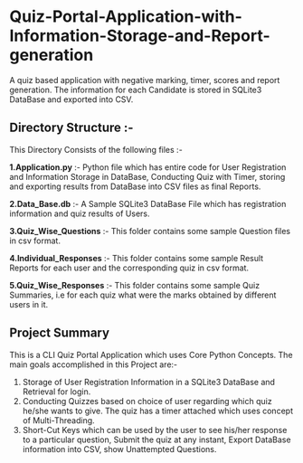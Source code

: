 # Quiz-Portal-Application-with-Information-Storage-and-Report-generation
A quiz based application with negative marking, timer, scores and report generation. The information for each Candidate is stored in SQLite3 DataBase and exported into CSV.

## Directory Structure :-

This Directory Consists of the following files :-

**1.Application.py** :- Python file which has entire code for User Registration and Information Storage in DataBase, Conducting Quiz with Timer, storing and exporting results from DataBase into CSV files as final Reports.

**2.Data_Base.db** :- A Sample SQLite3 DataBase File which has registration information and quiz results of Users.

**3.Quiz_Wise_Questions** :- This folder contains some sample Question files in csv format.

**4.Individual_Responses** :- This folder contains some sample Result Reports for each user and the corresponding quiz in csv format.

**5.Quiz_Wise_Responses** :- This folder contains some sample Quiz Summaries, i.e for each 
quiz what were the marks obtained by different users in it.

## Project Summary

This is a CLI Quiz Portal Application which uses Core Python Concepts. The main goals accomplished in this Project are:-

1. Storage of User Registration Information in a SQLite3 DataBase and Retrieval for login.
2. Conducting Quizzes based on choice of user regarding which quiz he/she wants to give. The quiz has a timer attached which uses concept of Multi-Threading.
3. Short-Cut Keys which can be used by the user to see his/her response to a particular question, Submit the quiz at any instant, Export DataBase information into CSV, show Unattempted Questions.
